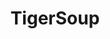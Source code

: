 ---
title: "TigerSoup"
featured_image: ''
description: "is a marketing communications company"
contact: "Contact"
introductory_copy: "If you want to tiger soup, you have to catch a tiger."
hero_image: "images/tiger_hunt.png"
---